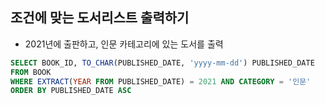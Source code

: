 ## 조건에 맞는 도서리스트 출력하기
- 2021년에 출판하고, 인문 카테고리에 있는 도서를 출력

  
```sql
SELECT BOOK_ID, TO_CHAR(PUBLISHED_DATE, 'yyyy-mm-dd') PUBLISHED_DATE
FROM BOOK
WHERE EXTRACT(YEAR FROM PUBLISHED_DATE) = 2021 AND CATEGORY = '인문'
ORDER BY PUBLISHED_DATE ASC
```
